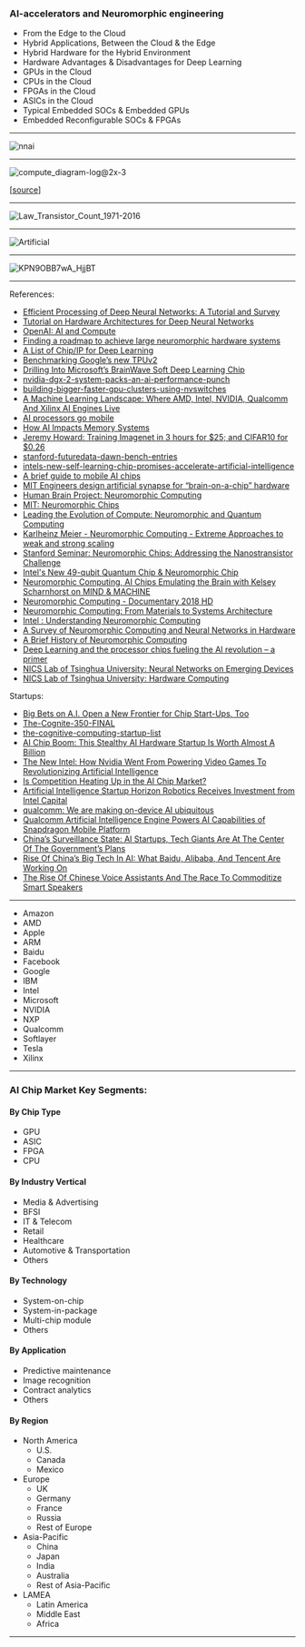 

### AI-accelerators and Neuromorphic engineering


- From the Edge to the Cloud
- Hybrid Applications, Between the Cloud & the Edge
- Hybrid Hardware for the Hybrid Environment
- Hardware Advantages & Disadvantages for Deep Learning
- GPUs in the Cloud
- CPUs in the Cloud
- FPGAs in the Cloud
- ASICs in the Cloud
- Typical Embedded SOCs & Embedded GPUs
- Embedded Reconfigurable SOCs & FPGAs


--------------

![nnai](https://github.com/gopala-kr/a-wild-week-in-ai/blob/master/01-ai-accelerators/nnai.JPG)


--------------


![compute_diagram-log@2x-3](https://blog.openai.com/content/images/2018/05/compute_diagram-log@2x-3.png)


[[source](https://nicsefc.ee.tsinghua.edu.cn/projects/neural-network-accelerator/)]


-----------

![Law_Transistor_Count_1971-2016](https://upload.wikimedia.org/wikipedia/en/thumb/9/9d/Moore%27s_Law_Transistor_Count_1971-2016.png/1280px-Moore%27s_Law_Transistor_Count_1971-2016.png)

------------------

![Artificial](https://www.mckinsey.com/~/media/McKinsey/Industries/Advanced%20Electronics/Our%20Insights/Artificial%20intelligence%20The%20time%20to%20act%20is%20now/SVGZ-AI-Time-to-act-now-ex1.ashx
)

--------------

![KPN9OBB7wA_HjjBT](https://cdn-images-1.medium.com/max/880/0*KPN9OBB7wA_HjjBT.)


------------

References:

- [Efficient Processing of Deep Neural Networks: A Tutorial and Survey](http://www.rle.mit.edu/eems/wp-content/uploads/2017/11/2017_pieee_dnn.pdf)
- [Tutorial on Hardware Architectures for Deep Neural Networks](http://eyeriss.mit.edu/tutorial.html)
- [OpenAI: AI and Compute](https://blog.openai.com/ai-and-compute/)
- [Finding a roadmap to achieve large neuromorphic hardware systems](https://www.ncbi.nlm.nih.gov/pmc/articles/PMC3767911/)
- [A List of Chip/IP for Deep Learning](https://medium.com/@shan.tang.g/a-list-of-chip-ip-for-deep-learning-48d05f1759ae)
- [Benchmarking Google’s new TPUv2](https://blog.riseml.com/benchmarking-googles-new-tpuv2-121c03b71384)
- [Drilling Into Microsoft’s BrainWave Soft Deep Learning Chip](https://www.nextplatform.com/2017/08/24/drilling-microsofts-brainwave-soft-deep-leaning-chip/)
- [nvidia-dgx-2-system-packs-an-ai-performance-punch](https://www.nextplatform.com/2018/03/28/nvidia-dgx-2-system-packs-an-ai-performance-punch/)
- [building-bigger-faster-gpu-clusters-using-nvswitches](https://www.nextplatform.com/2018/04/13/building-bigger-faster-gpu-clusters-using-nvswitches/)
- [A Machine Learning Landscape: Where AMD, Intel, NVIDIA, Qualcomm And Xilinx AI Engines Live](https://www.forbes.com/sites/moorinsights/2017/03/03/a-machine-learning-landscape-where-amd-intel-nvidia-qualcomm-and-xilinx-ai-engines-live/#2fe5de8742f8)
- [AI processors go mobile](https://www.zdnet.com/article/ai-processors-go-mobile/)
- [How AI Impacts Memory Systems](https://semiengineering.com/how-ai-impacts-memory-systems/)
- [Jeremy Howard: Training Imagenet in 3 hours for $25; and CIFAR10 for $0.26](http://www.fast.ai/2018/04/30/dawnbench-fastai/)
- [stanford-futuredata-dawn-bench-entries](https://github.com/stanford-futuredata/dawn-bench-entries)
- [intels-new-self-learning-chip-promises-accelerate-artificial-intelligence](https://newsroom.intel.com/editorials/intels-new-self-learning-chip-promises-accelerate-artificial-intelligence/)
- [A brief guide to mobile AI chips](https://www.theverge.com/2017/10/19/16502538/mobile-ai-chips-apple-google-huawei-qualcomm)
- [MIT Engineers design artificial synapse for “brain-on-a-chip” hardware](http://news.mit.edu/2018/engineers-design-artificial-synapse-brain-on-a-chip-hardware-0122)
- [Human Brain Project: Neuromorphic Computing](https://www.humanbrainproject.eu/en/silicon-brains/)
- [MIT: Neuromorphic Chips](https://www.technologyreview.com/s/526506/neuromorphic-chips/)
- [Leading the Evolution of Compute: Neuromorphic and Quantum Computing](https://www.youtube.com/watch?v=8xJXnDVxAzA)
- [Karlheinz Meier - Neuromorphic Computing - Extreme Approaches to weak and strong scaling](https://www.youtube.com/watch?v=RN0RnFa2RBg)
- [Stanford Seminar: Neuromorphic Chips: Addressing the Nanostransistor Challenge](https://www.youtube.com/watch?v=vHlbC74RJGU)
- [Intel's New 49-qubit Quantum Chip & Neuromorphic Chip](https://www.youtube.com/watch?v=nE819PPCA5o&start_radio=1&list=RDQM6ry0MB4LMAc)
- [Neuromorphic Computing, AI Chips Emulating the Brain with Kelsey Scharnhorst on MIND & MACHINE](https://www.youtube.com/watch?v=NM7hdDZN2YI)
- [Neuromorphic Computing - Documentary 2018 HD](https://www.youtube.com/watch?v=UtsTy-rlpJk)
- [Neuromorphic	Computing:	From	Materials	to	Systems	Architecture](https://science.energy.gov/~/media/bes/pdf/reports/2016/NCFMtSA_rpt.pdf)
- [Intel : Understanding Neuromorphic Computing](https://systemdesign.altera.com/understanding-neuromorphic-computing/)
- [A Survey of Neuromorphic Computing and Neural Networks in Hardware](https://arxiv.org/pdf/1705.06963.pdf)
- [A Brief History of Neuromorphic Computing](https://knowm.org/a-brief-history-of-neuromorphic-computing/)
- [Deep Learning and the processor chips fueling the AI revolution – a primer](https://olui2.fs.ml.com/publish/content/application/pdf/GWMOL/Deep-Learning-AI-Primer.pdf)
- [NICS Lab of Tsinghua University: Neural Networks on Emerging Devices](https://nicsefc.ee.tsinghua.edu.cn/projects/emerging/neural/)
- [NICS Lab of Tsinghua University: Hardware Computing](https://nicsefc.ee.tsinghua.edu.cn/projects/hardware/)

Startups:

- [Big Bets on A.I. Open a New Frontier for Chip Start-Ups, Too](https://www.nytimes.com/2018/01/14/technology/artificial-intelligence-chip-start-ups.html)
- [The-Cognite-350-FINAL](http://www.cogniteventures.com/wp-content/uploads/2018/02/The-Cognite-350-FINAL-B1-opt.jpg)
- [the-cognitive-computing-startup-list](http://www.cogniteventures.com/the-cognitive-computing-startup-list/)
- [AI Chip Boom: This Stealthy AI Hardware Startup Is Worth Almost A Billion](https://www.forbes.com/sites/aarontilley/2017/08/31/ai-chip-cerebras-systems-investment/#2a6c95751529)
- [The New Intel: How Nvidia Went From Powering Video Games To Revolutionizing Artificial Intelligence](https://www.forbes.com/sites/aarontilley/2016/11/30/nvidia-deep-learning-ai-intel/#558d0c567ff1)
- [Is Competition Heating Up in the AI Chip Market?](https://www.fool.com/investing/2018/06/23/is-competition-heating-up-in-the-ai-chip-market.aspx)
- [Artificial Intelligence Startup Horizon Robotics Receives Investment from Intel Capital](http://www.intelcapital.com/news/news.html?id=555)
- [qualcomm: We are making on-device AI ubiquitous](https://www.qualcomm.com/news/onq/2017/08/16/we-are-making-device-ai-ubiquitous)
- [Qualcomm Artificial Intelligence Engine Powers AI Capabilities of Snapdragon Mobile Platform](https://www.qualcomm.com/news/releases/2018/02/21/qualcomm-artificial-intelligence-engine-powers-ai-capabilities-snapdragon)
- [China’s Surveillance State: AI Startups, Tech Giants Are At The Center Of The Government’s Plans](https://www.cbinsights.com/research/china-surveillance-ai/)
- [Rise Of China’s Big Tech In AI: What Baidu, Alibaba, And Tencent Are Working On](https://www.cbinsights.com/research/china-baidu-alibaba-tencent-artificial-intelligence-dominance/)
- [The Rise Of Chinese Voice Assistants And The Race To Commoditize Smart Speakers](https://www.cbinsights.com/research/china-voice-assistants-smart-speakers-ai/)


------------

- Amazon
- AMD
- Apple
- ARM
- Baidu
- Facebook
- Google
- IBM
- Intel
- Microsoft
- NVIDIA
- NXP
- Qualcomm
- Softlayer
- Tesla
- Xilinx

------

<h3 style="text-align:justify"><strong>AI Chip Market Key Segments:</strong></span></span></span></h3><h4 style="text-align:justify"><strong>By Chip Type</strong></span></span></span></h4><ul><li style="text-align:justify">GPU</span></span></span></li><li style="text-align:justify">ASIC</span></span></span></li><li style="text-align:justify">FPGA</span></span></span></li><li style="text-align:justify">CPU</span></span></span></li></ul><h4 style="text-align:justify"><strong>By Industry Vertical</strong></span></span></span></h4><ul><li style="text-align:justify">Media & Advertising</span></span></span></li><li style="text-align:justify">BFSI</span></span></span></li><li style="text-align:justify">IT & Telecom</span></span></span></li><li style="text-align:justify">Retail</span></span></span></li><li style="text-align:justify">Healthcare</span></span></span></li><li style="text-align:justify">Automotive & Transportation</span></span></span></li><li style="text-align:justify">Others</span></span></span></li></ul><h4 style="text-align:justify"><strong>By Technology</strong></span></span></span></h4><ul><li style="text-align:justify">System-on-chip</span></span></span></li><li style="text-align:justify">System-in-package</span></span></span></li><li style="text-align:justify">Multi-chip module</span></span></span></li><li style="text-align:justify">Others</span></span></span></li></ul><h4 style="text-align:justify"><strong>By Application</strong></span></span></span></h4><ul><li style="text-align:justify">Predictive maintenance</span></span></span></li><li style="text-align:justify">Image recognition</span></span></span></li><li style="text-align:justify">Contract analytics</span></span></span></li><li style="text-align:justify">Others</span></span></span></li></ul><h4 style="text-align:justify"><strong>By Region</strong></span></span></span></h4><ul><li style="text-align:justify">North America</span></span></span><ul><li style="text-align:justify">U.S.</span></span></span></li><li style="text-align:justify">Canada</span></span></span></li><li style="text-align:justify">Mexico</span></span></span></li></ul></li><li style="text-align:justify">Europe</span></span></span><ul><li style="text-align:justify">UK</span></span></span></li><li style="text-align:justify">Germany</span></span></span></li><li style="text-align:justify">France</span></span></span></li><li style="text-align:justify">Russia</span></span></span></li><li style="text-align:justify">Rest of Europe</span></span></span></li></ul></li><li style="text-align:justify">Asia-Pacific</span></span></span><ul><li style="text-align:justify">China</span></span></span></li><li style="text-align:justify">Japan</span></span></span></li><li style="text-align:justify">India</span></span></span></li><li style="text-align:justify">Australia</span></span></span></li><li style="text-align:justify">Rest of Asia-Pacific</span></span></span></li></ul></li><li style="text-align:justify">LAMEA</span></span></span><ul><li style="text-align:justify">Latin America</span></span></span></li><li style="text-align:justify">Middle East</span></span></span></li><li style="text-align:justify">Africa</span></span></span></li></ul></li></ul>   

-------------
